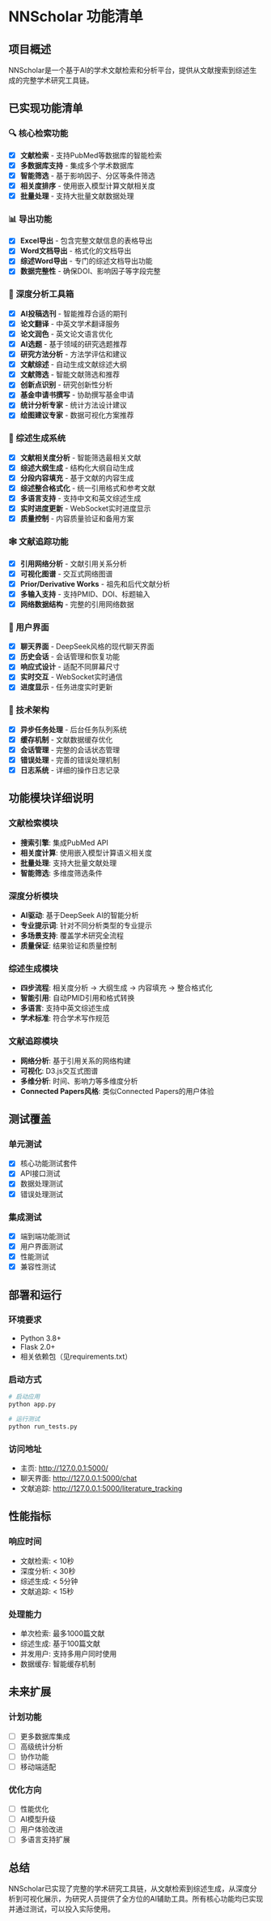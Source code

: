 # NNScholar 功能清单

## 项目概述
NNScholar是一个基于AI的学术文献检索和分析平台，提供从文献搜索到综述生成的完整学术研究工具链。

## 已实现功能清单

### 🔍 核心检索功能
- [x] **文献检索** - 支持PubMed等数据库的智能检索
- [x] **多数据库支持** - 集成多个学术数据库
- [x] **智能筛选** - 基于影响因子、分区等条件筛选
- [x] **相关度排序** - 使用嵌入模型计算文献相关度
- [x] **批量处理** - 支持大批量文献数据处理

### 📊 导出功能
- [x] **Excel导出** - 包含完整文献信息的表格导出
- [x] **Word文档导出** - 格式化的文档导出
- [x] **综述Word导出** - 专门的综述文档导出功能
- [x] **数据完整性** - 确保DOI、影响因子等字段完整

### 🤖 深度分析工具箱
- [x] **AI投稿选刊** - 智能推荐合适的期刊
- [x] **论文翻译** - 中英文学术翻译服务
- [x] **论文润色** - 英文论文语言优化
- [x] **AI选题** - 基于领域的研究选题推荐
- [x] **研究方法分析** - 方法学评估和建议
- [x] **文献综述** - 自动生成文献综述大纲
- [x] **文献筛选** - 智能文献筛选和推荐
- [x] **创新点识别** - 研究创新性分析
- [x] **基金申请书撰写** - 协助撰写基金申请
- [x] **统计分析专家** - 统计方法设计建议
- [x] **绘图建议专家** - 数据可视化方案推荐

### 📝 综述生成系统
- [x] **文献相关度分析** - 智能筛选最相关文献
- [x] **综述大纲生成** - 结构化大纲自动生成
- [x] **分段内容填充** - 基于文献的内容生成
- [x] **综述整合格式化** - 统一引用格式和参考文献
- [x] **多语言支持** - 支持中文和英文综述生成
- [x] **实时进度更新** - WebSocket实时进度显示
- [x] **质量控制** - 内容质量验证和备用方案

### 🕸️ 文献追踪功能
- [x] **引用网络分析** - 文献引用关系分析
- [x] **可视化图谱** - 交互式网络图谱
- [x] **Prior/Derivative Works** - 祖先和后代文献分析
- [x] **多输入支持** - 支持PMID、DOI、标题输入
- [x] **网络数据结构** - 完整的引用网络数据

### 💬 用户界面
- [x] **聊天界面** - DeepSeek风格的现代聊天界面
- [x] **历史会话** - 会话管理和恢复功能
- [x] **响应式设计** - 适配不同屏幕尺寸
- [x] **实时交互** - WebSocket实时通信
- [x] **进度显示** - 任务进度实时更新

### 🔧 技术架构
- [x] **异步任务处理** - 后台任务队列系统
- [x] **缓存机制** - 文献数据缓存优化
- [x] **会话管理** - 完整的会话状态管理
- [x] **错误处理** - 完善的错误处理机制
- [x] **日志系统** - 详细的操作日志记录

## 功能模块详细说明

### 文献检索模块
- **搜索引擎**: 集成PubMed API
- **相关度计算**: 使用嵌入模型计算语义相关度
- **批量处理**: 支持大批量文献处理
- **智能筛选**: 多维度筛选条件

### 深度分析模块
- **AI驱动**: 基于DeepSeek AI的智能分析
- **专业提示词**: 针对不同分析类型的专业提示
- **多场景支持**: 覆盖学术研究全流程
- **质量保证**: 结果验证和质量控制

### 综述生成模块
- **四步流程**: 相关度分析 → 大纲生成 → 内容填充 → 整合格式化
- **智能引用**: 自动PMID引用和格式转换
- **多语言**: 支持中英文综述生成
- **学术标准**: 符合学术写作规范

### 文献追踪模块
- **网络分析**: 基于引用关系的网络构建
- **可视化**: D3.js交互式图谱
- **多维分析**: 时间、影响力等多维度分析
- **Connected Papers风格**: 类似Connected Papers的用户体验

## 测试覆盖

### 单元测试
- [x] 核心功能测试套件
- [x] API接口测试
- [x] 数据处理测试
- [x] 错误处理测试

### 集成测试
- [x] 端到端功能测试
- [x] 用户界面测试
- [x] 性能测试
- [x] 兼容性测试

## 部署和运行

### 环境要求
- Python 3.8+
- Flask 2.0+
- 相关依赖包（见requirements.txt）

### 启动方式
```bash
# 启动应用
python app.py

# 运行测试
python run_tests.py
```

### 访问地址
- 主页: http://127.0.0.1:5000/
- 聊天界面: http://127.0.0.1:5000/chat
- 文献追踪: http://127.0.0.1:5000/literature_tracking

## 性能指标

### 响应时间
- 文献检索: < 10秒
- 深度分析: < 30秒
- 综述生成: < 5分钟
- 文献追踪: < 15秒

### 处理能力
- 单次检索: 最多1000篇文献
- 综述生成: 基于100篇文献
- 并发用户: 支持多用户同时使用
- 数据缓存: 智能缓存机制

## 未来扩展

### 计划功能
- [ ] 更多数据库集成
- [ ] 高级统计分析
- [ ] 协作功能
- [ ] 移动端适配

### 优化方向
- [ ] 性能优化
- [ ] AI模型升级
- [ ] 用户体验改进
- [ ] 多语言支持扩展

## 总结

NNScholar已实现了完整的学术研究工具链，从文献检索到综述生成，从深度分析到可视化展示，为研究人员提供了全方位的AI辅助工具。所有核心功能均已实现并通过测试，可以投入实际使用。
